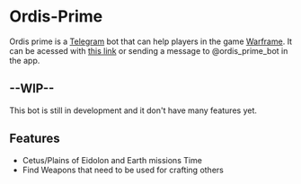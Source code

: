 ﻿# Ordis-Prime
Ordis prime is a [Telegram](https://telegram.org/) bot that can help players in the game [Warframe](https://www.warframe.com/).
It can be acessed with [this link](https://t.me/ordis_prime_bot) or sending a message to @ordis_prime_bot in the app.

## --WIP--
This bot is still in development and it don't have many features yet.

## Features
- Cetus/Plains of Eidolon and Earth missions Time
- Find Weapons that need to be used for crafting others